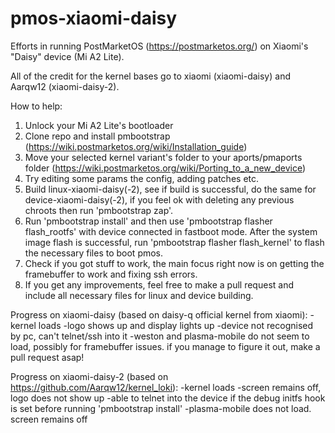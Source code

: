 # pmos-xiaomi-daisy
Efforts in running PostMarketOS (https://postmarketos.org/) on Xiaomi's "Daisy" device (Mi A2 Lite).

All of the credit for the kernel bases go to xiaomi (xiaomi-daisy) and Aarqw12 (xiaomi-daisy-2).

How to help: 
1) Unlock your Mi A2 Lite's bootloader
2) Clone repo and install pmbootstrap (https://wiki.postmarketos.org/wiki/Installation_guide)
3) Move your selected kernel variant's folder to your aports/pmaports folder (https://wiki.postmarketos.org/wiki/Porting_to_a_new_device)
4) Try editing some params the config, adding patches etc.
5) Build linux-xiaomi-daisy(-2), see if build is successful, do the same for device-xiaomi-daisy(-2), if you feel ok with deleting any previous chroots then run 'pmbootstrap zap'.
6) Run 'pmbootstrap install' and then use 'pmbootstrap flasher flash_rootfs' with device connected in fastboot mode. After the system image flash is successful, run 'pmbootstrap flasher flash_kernel' to flash the necessary files to boot pmos.
7) Check if you got stuff to work, the main focus right now is on getting the framebuffer to work and fixing ssh errors.
8) If you get any improvements, feel free to make a pull request and include all necessary files for linux and device building.

Progress on xiaomi-daisy (based on daisy-q official kernel from xiaomi):
-kernel loads
-logo shows up and display lights up
-device not recognised by pc, can't telnet/ssh into it
-weston and plasma-mobile do not seem to load, possibly for framebuffer issues. if you manage to figure it out, make a pull request asap!

Progress on xiaomi-daisy-2 (based on https://github.com/Aarqw12/kernel_loki):
-kernel loads
-screen remains off, logo does not show up
-able to telnet into the device if the debug initfs hook is set before running 'pmbootstrap install'
-plasma-mobile does not load. screen remains off
